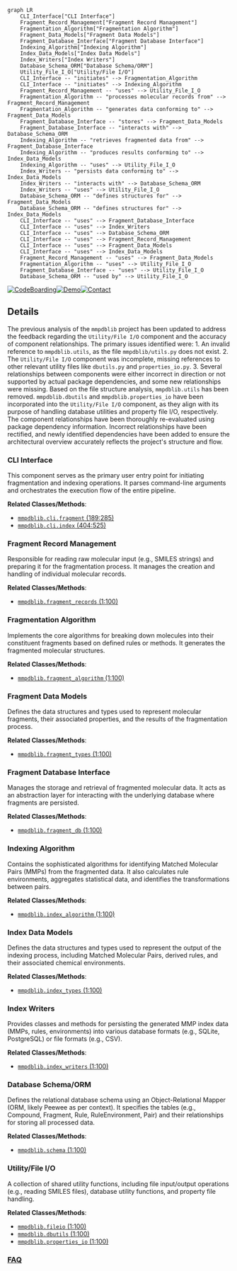 ```mermaid
graph LR
    CLI_Interface["CLI Interface"]
    Fragment_Record_Management["Fragment Record Management"]
    Fragmentation_Algorithm["Fragmentation Algorithm"]
    Fragment_Data_Models["Fragment Data Models"]
    Fragment_Database_Interface["Fragment Database Interface"]
    Indexing_Algorithm["Indexing Algorithm"]
    Index_Data_Models["Index Data Models"]
    Index_Writers["Index Writers"]
    Database_Schema_ORM["Database Schema/ORM"]
    Utility_File_I_O["Utility/File I/O"]
    CLI_Interface -- "initiates" --> Fragmentation_Algorithm
    CLI_Interface -- "initiates" --> Indexing_Algorithm
    Fragment_Record_Management -- "uses" --> Utility_File_I_O
    Fragmentation_Algorithm -- "processes molecular records from" --> Fragment_Record_Management
    Fragmentation_Algorithm -- "generates data conforming to" --> Fragment_Data_Models
    Fragment_Database_Interface -- "stores" --> Fragment_Data_Models
    Fragment_Database_Interface -- "interacts with" --> Database_Schema_ORM
    Indexing_Algorithm -- "retrieves fragmented data from" --> Fragment_Database_Interface
    Indexing_Algorithm -- "produces results conforming to" --> Index_Data_Models
    Indexing_Algorithm -- "uses" --> Utility_File_I_O
    Index_Writers -- "persists data conforming to" --> Index_Data_Models
    Index_Writers -- "interacts with" --> Database_Schema_ORM
    Index_Writers -- "uses" --> Utility_File_I_O
    Database_Schema_ORM -- "defines structures for" --> Fragment_Data_Models
    Database_Schema_ORM -- "defines structures for" --> Index_Data_Models
    CLI_Interface -- "uses" --> Fragment_Database_Interface
    CLI_Interface -- "uses" --> Index_Writers
    CLI_Interface -- "uses" --> Database_Schema_ORM
    CLI_Interface -- "uses" --> Fragment_Record_Management
    CLI_Interface -- "uses" --> Fragment_Data_Models
    CLI_Interface -- "uses" --> Index_Data_Models
    Fragment_Record_Management -- "uses" --> Fragment_Data_Models
    Fragmentation_Algorithm -- "uses" --> Utility_File_I_O
    Fragment_Database_Interface -- "uses" --> Utility_File_I_O
    Database_Schema_ORM -- "used by" --> Utility_File_I_O
```

[![CodeBoarding](https://img.shields.io/badge/Generated%20by-CodeBoarding-9cf?style=flat-square)](https://github.com/CodeBoarding/CodeBoarding)[![Demo](https://img.shields.io/badge/Try%20our-Demo-blue?style=flat-square)](https://www.codeboarding.org/demo)[![Contact](https://img.shields.io/badge/Contact%20us%20-%20contact@codeboarding.org-lightgrey?style=flat-square)](mailto:contact@codeboarding.org)

## Details

The previous analysis of the `mmpdblib` project has been updated to address the feedback regarding the `Utility/File I/O` component and the accuracy of component relationships. The primary issues identified were: 1. An invalid reference to `mmpdblib.utils`, as the file `mmpdblib/utils.py` does not exist. 2. The `Utility/File I/O` component was incomplete, missing references to other relevant utility files like `dbutils.py` and `properties_io.py`. 3. Several relationships between components were either incorrect in direction or not supported by actual package dependencies, and some new relationships were missing. Based on the file structure analysis, `mmpdblib.utils` has been removed. `mmpdblib.dbutils` and `mmpdblib.properties_io` have been incorporated into the `Utility/File I/O` component, as they align with its purpose of handling database utilities and property file I/O, respectively. The component relationships have been thoroughly re-evaluated using package dependency information. Incorrect relationships have been rectified, and newly identified dependencies have been added to ensure the architectural overview accurately reflects the project's structure and flow.

### CLI Interface
This component serves as the primary user entry point for initiating fragmentation and indexing operations. It parses command-line arguments and orchestrates the execution flow of the entire pipeline.


**Related Classes/Methods**:

- <a href="https://github.com/rdkit/mmpdb/blob/master/mmpdblib/cli/fragment.py#L189-L285" target="_blank" rel="noopener noreferrer">`mmpdblib.cli.fragment` (189:285)</a>
- <a href="https://github.com/rdkit/mmpdb/blob/master/mmpdblib/cli/index.py#L404-L525" target="_blank" rel="noopener noreferrer">`mmpdblib.cli.index` (404:525)</a>


### Fragment Record Management
Responsible for reading raw molecular input (e.g., SMILES strings) and preparing it for the fragmentation process. It manages the creation and handling of individual molecular records.


**Related Classes/Methods**:

- <a href="https://github.com/rdkit/mmpdb/blob/master/mmpdblib/fragment_records.py#L1-L100" target="_blank" rel="noopener noreferrer">`mmpdblib.fragment_records` (1:100)</a>


### Fragmentation Algorithm
Implements the core algorithms for breaking down molecules into their constituent fragments based on defined rules or methods. It generates the fragmented molecular structures.


**Related Classes/Methods**:

- <a href="https://github.com/rdkit/mmpdb/blob/master/mmpdblib/fragment_algorithm.py#L1-L100" target="_blank" rel="noopener noreferrer">`mmpdblib.fragment_algorithm` (1:100)</a>


### Fragment Data Models
Defines the data structures and types used to represent molecular fragments, their associated properties, and the results of the fragmentation process.


**Related Classes/Methods**:

- <a href="https://github.com/rdkit/mmpdb/blob/master/mmpdblib/fragment_types.py#L1-L100" target="_blank" rel="noopener noreferrer">`mmpdblib.fragment_types` (1:100)</a>


### Fragment Database Interface
Manages the storage and retrieval of fragmented molecular data. It acts as an abstraction layer for interacting with the underlying database where fragments are persisted.


**Related Classes/Methods**:

- <a href="https://github.com/rdkit/mmpdb/blob/master/mmpdblib/fragment_db.py#L1-L100" target="_blank" rel="noopener noreferrer">`mmpdblib.fragment_db` (1:100)</a>


### Indexing Algorithm
Contains the sophisticated algorithms for identifying Matched Molecular Pairs (MMPs) from the fragmented data. It also calculates rule environments, aggregates statistical data, and identifies the transformations between pairs.


**Related Classes/Methods**:

- <a href="https://github.com/rdkit/mmpdb/blob/master/mmpdblib/index_algorithm.py#L1-L100" target="_blank" rel="noopener noreferrer">`mmpdblib.index_algorithm` (1:100)</a>


### Index Data Models
Defines the data structures and types used to represent the output of the indexing process, including Matched Molecular Pairs, derived rules, and their associated chemical environments.


**Related Classes/Methods**:

- <a href="https://github.com/rdkit/mmpdb/blob/master/mmpdblib/index_types.py#L1-L100" target="_blank" rel="noopener noreferrer">`mmpdblib.index_types` (1:100)</a>


### Index Writers
Provides classes and methods for persisting the generated MMP index data (MMPs, rules, environments) into various database formats (e.g., SQLite, PostgreSQL) or file formats (e.g., CSV).


**Related Classes/Methods**:

- <a href="https://github.com/rdkit/mmpdb/blob/master/mmpdblib/index_writers.py#L1-L100" target="_blank" rel="noopener noreferrer">`mmpdblib.index_writers` (1:100)</a>


### Database Schema/ORM
Defines the relational database schema using an Object-Relational Mapper (ORM, likely Peewee as per context). It specifies the tables (e.g., Compound, Fragment, Rule, RuleEnvironment, Pair) and their relationships for storing all processed data.


**Related Classes/Methods**:

- <a href="https://github.com/rdkit/mmpdb/blob/master/mmpdblib/schema.py#L1-L100" target="_blank" rel="noopener noreferrer">`mmpdblib.schema` (1:100)</a>


### Utility/File I/O
A collection of shared utility functions, including file input/output operations (e.g., reading SMILES files), database utility functions, and property file handling.


**Related Classes/Methods**:

- <a href="https://github.com/rdkit/mmpdb/blob/master/mmpdblib/fileio.py#L1-L100" target="_blank" rel="noopener noreferrer">`mmpdblib.fileio` (1:100)</a>
- <a href="https://github.com/rdkit/mmpdb/blob/master/mmpdblib/dbutils.py#L1-L100" target="_blank" rel="noopener noreferrer">`mmpdblib.dbutils` (1:100)</a>
- <a href="https://github.com/rdkit/mmpdb/blob/master/mmpdblib/properties_io.py#L1-L100" target="_blank" rel="noopener noreferrer">`mmpdblib.properties_io` (1:100)</a>




### [FAQ](https://github.com/CodeBoarding/GeneratedOnBoardings/tree/main?tab=readme-ov-file#faq)